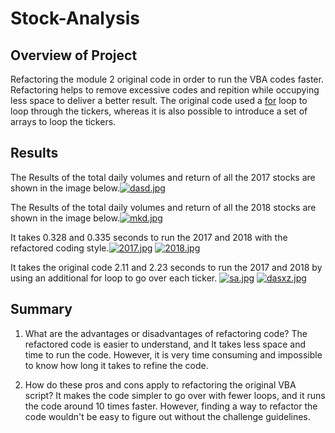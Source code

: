 # Stock-Analysis

## Overview of Project

Refactoring the module 2 original code in order to run the VBA codes faster. Refactoring helps to remove excessive codes and repition while occupying less space to deliver a better result. The original code used a [for](https://docs.microsoft.com/en-us/office/vba/language/reference/user-interface-help/fornext-statement) loop to loop through the tickers, whereas it is also possible to introduce a set of arrays to loop the tickers.

## Results

The Results of the total daily volumes and return of all the 2017 stocks are shown in the image below.[![dasd.jpg](https://i.postimg.cc/v8XZdgtC/dasd.jpg)](https://postimg.cc/9zRhdfSB)

The Results of the total daily volumes and return of all the 2018 stocks are shown in the image below.[![mkd.jpg](https://i.postimg.cc/268gd6LB/mkd.jpg)](https://postimg.cc/CZXvSwNF)

It takes 0.328 and 0.335 seconds to run the 2017 and 2018 with the refactored coding style.[![2017.jpg](https://i.postimg.cc/kM2p7LQ9/2017.jpg)](https://postimg.cc/RqzRRspb)
[![2018.jpg](https://i.postimg.cc/MpLcJMqz/2018.jpg)](https://postimg.cc/yDF6FNDG)

It takes the original code 2.11 and 2.23 seconds to run the 2017 and 2018 by using an additional for loop to go over each ticker.
[![sa.jpg](https://i.postimg.cc/MHX7YkYD/sa.jpg)](https://postimg.cc/T5M5R4FL)
[![dasxz.jpg](https://i.postimg.cc/Fzcj6y2d/dasxz.jpg)](https://postimg.cc/y31ggZ6s)

## Summary

1. What are the advantages or disadvantages of refactoring code? The refactored code is easier to understand, and It takes less space and time to run the code. However, it is very time consuming and impossible to know how long it takes to refine the code.

2. How do these pros and cons apply to refactoring the original VBA script? It makes the code simpler to go over with fewer loops, and it runs the code around 10 times faster.
However, finding a way to refactor the code wouldn't be easy to figure out without the challenge guidelines.

